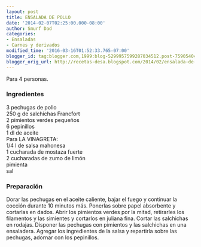 ```yaml
---
layout: post
title: ENSALADA DE POLLO
date: '2014-02-07T02:25:00.000-08:00'
author: Smurf Dad
categories:
- Ensaladas
- Carnes y derivados
modified_time: '2016-03-16T01:52:33.765-07:00'
blogger_id: tag:blogger.com,1999:blog-5299957599287034512.post-7590540452741034209
blogger_orig_url: http://recetas-desa.blogspot.com/2014/02/ensalada-de-pollo.html
---
```


Para 4 personas.<br><h3>Ingredientes</h3><p>3 pechugas de pollo<br/>250 g de salchichas Francfort<br/>2 pimientos verdes peque&ntilde;os<br/>6 pepinillos<br/>1 dl de aceite<br/>Para LA VINAGRETA:<br/>1/4 l de salsa mahonesa<br/>1 cucharada de mostaza fuerte<br/>2 cucharadas de zumo de lim&oacute;n<br/>pimienta<br/>sal</p><h3>Preparaci&oacute;n</h3><p>Dorar las pechugas en el aceite caliente, bajar el fuego y continuar la cocci&oacute;n durante 10 minutos m&aacute;s. Ponerlas sobre papel absorbente y cortarlas en dados. Abrir los pimientos verdes por la mitad, retirarles los filamentos y las simientes y cortarlos en juliana fina. Cortar las salchichas en rodajas. Disponer las pechugas con pimientos y las salchichas en una ensaladera. Agregar los ingredientes de la salsa y repartirla sobre las pechugas, adornar con los pepinillos.<br/></p>